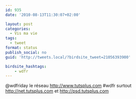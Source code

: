 ```yaml
---
id: 935
date: '2010-08-13T11:30:07+02:00'

layout: post
categories:
  - Vis ma vie
tags:
  - tweet
format: status
publish_social: no
guid: 'http://tweets.local/?birdsite_tweet=21056393900'

birdsite_hashtags:
    - wdfr
---
```


@wdfriday le réseau http://www.tutsplus.com #wdfr surtout http://net.tutsplus.com et http://psd.tutsplus.com